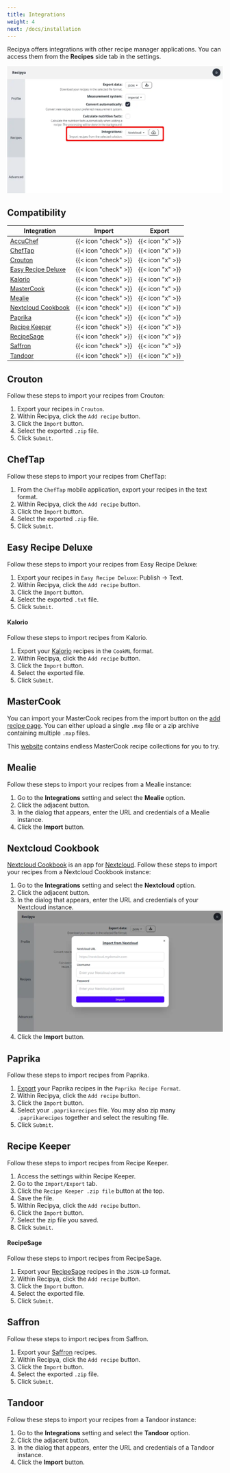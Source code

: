 ```yaml
---
title: Integrations
weight: 4
next: /docs/installation
---
```


Recipya offers integrations with other recipe manager applications. You can access them from the **Recipes** side tab
in the settings.

![](images/settings-integrations.webp)

## Compatibility

| Integration                                                            |        Import        |      Export      |
|------------------------------------------------------------------------|:--------------------:|:----------------:|
 | [AccuChef](https://www.accuchef.com)                                   | {{< icon "check" >}} | {{< icon "x" >}} |
| [ChefTap](https://cheftap.com)                                         | {{< icon "check" >}} | {{< icon "x" >}} |
| [Crouton](https://crouton.app)                                         | {{< icon "check" >}} | {{< icon "x" >}} |
| [Easy Recipe Deluxe](https://easy-recipe-deluxe.software.informer.com) | {{< icon "check" >}} | {{< icon "x" >}} |
 | [Kalorio](https://www.kalorio.de)                                      | {{< icon "check" >}} | {{< icon "x" >}} |
| [MasterCook](https://www.mastercook.com)                               | {{< icon "check" >}} | {{< icon "x" >}} |
 | [Mealie](https://mealie.io)                                            | {{< icon "check" >}} | {{< icon "x" >}} |
| [Nextcloud Cookbook](https://apps.nextcloud.com/apps/cookbook)         | {{< icon "check" >}} | {{< icon "x" >}} |
 | [Paprika](https://www.paprikaapp.com)                                  | {{< icon "check" >}} | {{< icon "x" >}} |
| [Recipe Keeper](https://www.paprikaapp.com)                            | {{< icon "check" >}} | {{< icon "x" >}} |
| [RecipeSage](https://recipesage.com/#/welcome)                         | {{< icon "check" >}} | {{< icon "x" >}} |
 | [Saffron](https://www.mysaffronapp.com)                                | {{< icon "check" >}} | {{< icon "x" >}} |
 | [Tandoor](https://tandoor.dev)                                         | {{< icon "check" >}} | {{< icon "x" >}} |

## Crouton

Follow these steps to import your recipes from Crouton:

1. Export your recipes in `Crouton`.
2. Within Recipya, click the `Add recipe` button.
3. Click the `Import` button.
4. Select the exported `.zip` file.
5. Click `Submit`.

## ChefTap

Follow these steps to import your recipes from ChefTap:

1. From the `ChefTap` mobile application, export your recipes in the text format.
2. Within Recipya, click the `Add recipe` button.
3. Click the `Import` button.
4. Select the exported `.zip` file.
5. Click `Submit`.

## Easy Recipe Deluxe

Follow these steps to import your recipes from Easy Recipe Deluxe:

1. Export your recipes in `Easy Recipe Deluxe`: Publish -> Text.
2. Within Recipya, click the `Add recipe` button.
3. Click the `Import` button.
4. Select the exported `.txt` file.
5. Click `Submit`.

#### Kalorio

Follow these steps to import recipes from Kalorio.

1. Export your [Kalorio](https://www.kalorio.de) recipes in the `CookML` format.
2. Within Recipya, click the `Add recipe` button.
3. Click the `Import` button.
4. Select the exported file.
5. Click `Submit`.

## MasterCook

You can import your MasterCook recipes from the import button on the
[add recipe page](/guide/docs/features/recipes/add#import). You can either upload a single `.mxp` file or a zip archive
containing multiple `.mxp` files.

This [website](https://www.grassrootsrecipes.com/) contains endless MasterCook recipe collections for you to try.

## Mealie

Follow these steps to import your recipes from a Mealie instance:

1. Go to the **Integrations** setting and select the **Mealie** option.
2. Click the adjacent button.
3. In the dialog that appears, enter the URL and credentials of a Mealie instance.
4. Click the **Import** button.

## Nextcloud Cookbook

[Nextcloud Cookbook](https://github.com/nextcloud/cookbook) is an app for [Nextcloud](https://nextcloud.com/). 
Follow these steps to import your recipes from a Nextcloud Cookbook instance:

1. Go to the **Integrations** setting and select the **Nextcloud** option.
2. Click the adjacent button.
3. In the dialog that appears, enter the URL and credentials of your Nextcloud instance.
   ![](images/settings-integrations-nextcloud.webp)
4. Click the **Import** button.

## Paprika

Follow these steps to import recipes from Paprika.

1. [Export](https://www.paprikaapp.com/help/windows/#exportrecipes) your Paprika recipes in the `Paprika Recipe Format`.
2. Within Recipya, click the `Add recipe` button.
3. Click the `Import` button.
4. Select your `.paprikarecipes` file. You may also zip many `.paprikarecipes` together and select the resulting file.
5. Click `Submit`.

## Recipe Keeper

Follow these steps to import recipes from Recipe Keeper.

1. Access the settings within Recipe Keeper.
2. Go to the `Import/Export` tab.
3. Click the `Recipe Keeper .zip file` button at the top.
4. Save the file.
5. Within Recipya, click the `Add recipe` button.
6. Click the `Import` button.
7. Select the zip file you saved.
8. Click `Submit`.

#### RecipeSage

Follow these steps to import recipes from RecipeSage.

1. Export your [RecipeSage](https://docs.recipesage.com/docs/tutorials/settings/export/) recipes in the `JSON-LD` format.
2. Within Recipya, click the `Add recipe` button.
3. Click the `Import` button.
4. Select the exported file.
5. Click `Submit`.

## Saffron

Follow these steps to import recipes from Saffron.

1. Export your [Saffron](https://www.mysaffronapp.com/account) recipes.
2. Within Recipya, click the `Add recipe` button.
3. Click the `Import` button.
4. Select the exported `.zip` file.
5. Click `Submit`.

## Tandoor

Follow these steps to import your recipes from a Tandoor instance:

1. Go to the **Integrations** setting and select the **Tandoor** option.
2. Click the adjacent button.
3. In the dialog that appears, enter the URL and credentials of a Tandoor instance.
4. Click the **Import** button.
